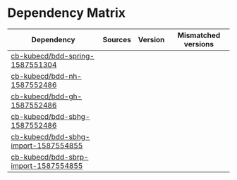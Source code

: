 # Dependency Matrix

Dependency | Sources | Version | Mismatched versions
---------- | ------- | ------- | -------------------
[cb-kubecd/bdd-spring-1587551304](https://github.com/cb-kubecd/bdd-spring-1587551304.git) |  | []() | 
[cb-kubecd/bdd-nh-1587552486](https://github.com/cb-kubecd/bdd-nh-1587552486.git) |  | []() | 
[cb-kubecd/bdd-gh-1587552486](https://github.com/cb-kubecd/bdd-gh-1587552486.git) |  | []() | 
[cb-kubecd/bdd-sbhg-1587552486](https://github.com/cb-kubecd/bdd-sbhg-1587552486.git) |  | []() | 
[cb-kubecd/bdd-sbhg-import-1587554855](https://github.com/cb-kubecd/bdd-sbhg-import-1587554855.git) |  | []() | 
[cb-kubecd/bdd-sbrp-import-1587554855](https://github.com/cb-kubecd/bdd-sbrp-import-1587554855.git) |  | []() | 
